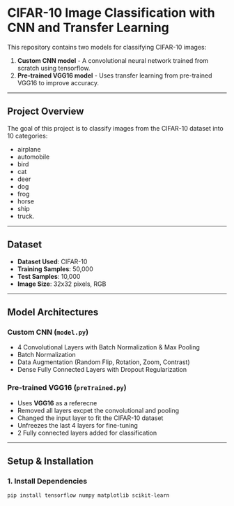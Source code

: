 # CIFAR-10 Image Classification with CNN and Transfer Learning

This repository contains two models for classifying CIFAR-10 images:  
1. **Custom CNN model** - A convolutional neural network trained from scratch using tensorflow.  
2. **Pre-trained VGG16 model** - Uses transfer learning from pre-trained VGG16 to improve accuracy.

---

## **Project Overview**
The goal of this project is to classify images from the CIFAR-10 dataset into 10 categories:  
- airplane
- automobile
- bird
- cat
- deer
- dog
- frog
- horse
- ship
- truck.


---

## **Dataset**
- **Dataset Used**: CIFAR-10
- **Training Samples**: 50,000
- **Test Samples**: 10,000
- **Image Size**: 32x32 pixels, RGB

---

## **Model Architectures**
### **Custom CNN (`model.py`)**
- 4 Convolutional Layers with Batch Normalization & Max Pooling
- Batch Normalization
- Data Augmentation (Random Flip, Rotation, Zoom, Contrast)
- Dense Fully Connected Layers with Dropout Regularization

### **Pre-trained VGG16 (`preTrained.py`)**
- Uses **VGG16** as a referecne
- Removed all layers excpet the convolutional and pooling
- Changed the input layer to fit the CIFAR-10 dataset
- Unfreezes the last 4 layers for fine-tuning
- 2 Fully connected layers added for classification

---

##  **Setup & Installation**
### **1. Install Dependencies**
```sh
pip install tensorflow numpy matplotlib scikit-learn

